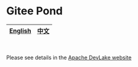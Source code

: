 # Gitee Pond

<div align="center">

| [English](README.md) | [中文](README-zh-CN.md) |
| --- | --- |

</div>

<br>

Please see details in the [Apache DevLake website](https://devlake.apache.org/docs/Plugins/gitee)